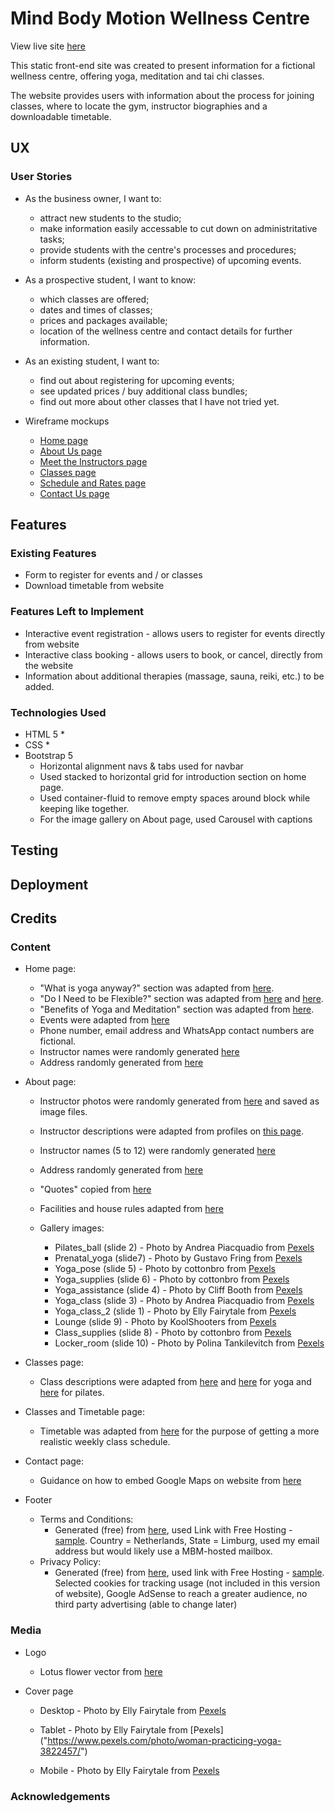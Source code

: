 # Mind Body Motion Wellness Centre

View live site [here](https://elriem.github.io/CI_MS1_MBM/)

This static front-end site was created to present information for a fictional wellness centre, offering yoga, meditation and tai chi classes.

The website provides users with information about the process for joining classes, where to locate the gym, instructor biographies and a downloadable timetable.

## UX

### User Stories

* As the business owner, I want to:
  * attract new students to the studio;
  * make information easily accessable to cut down on administritative tasks;
  * provide students with the centre's processes and procedures;
  * inform students (existing and prospective) of upcoming events.
* As a prospective student, I want to know:
  * which classes are offered;
  * dates and times of classes;
  * prices and packages available;
  * location of the wellness centre and contact details for further information.
* As an existing student, I want to:
  * find out about registering for upcoming events;
  * see updated prices / buy additional class bundles;
  * find out more about other classes that I have not tried yet.

* Wireframe mockups
  * [Home page](assets/wireframes/home.png)
  * [About Us page](assets/wireframes/about.png)
  * [Meet the Instructors page](assets/wireframes/instructors.png)
  * [Classes page](assets/wireframes/classes.png)
  * [Schedule and Rates page](assets/wireframes/schedule_and_rates.png)
  * [Contact Us page](assets/wireframes/contact.png)

## Features

### Existing Features

* Form to register for events and / or classes
* Download timetable from website

### Features Left to Implement

* Interactive event registration - allows users to register for events directly from website
* Interactive class booking - allows users to book, or cancel, directly from the website
* Information about additional therapies (massage, sauna, reiki, etc.) to be added.

### Technologies Used

* HTML 5
  *
* CSS
  *
* Bootstrap 5
  * Horizontal alignment navs & tabs used for navbar
  * Used stacked to horizontal grid for introduction section on home page.
  * Used container-fluid to remove empty spaces around block while keeping like together.
  * For the image gallery on About page, used Carousel with captions

## Testing

## Deployment

## Credits

### Content

* Home page:
  * "What is yoga anyway?" section was adapted from [here](https://www.nhs.uk/live-well/exercise/guide-to-yoga/).
  * "Do I Need to be Flexible?" section was adapted from [here](https://www.nhs.uk/live-well/exercise/guide-to-yoga/) and [here](https://www.nytimes.com/guides/well/beginner-yoga).
  * "Benefits of Yoga and Meditation" section was adapted from [here](https://www.nytimes.com/guides/well/beginner-yoga).
  * Events were adapted from [here](https://delightyoga.com/studio/workshops/)
  * Phone number, email address and WhatsApp contact numbers are fictional.
  * Instructor names were randomly generated [here](https://www.name-generator.org.uk/)
  * Address randomly generated from [here](https://www.fakeaddressgenerator.com/World/Netherlands_address_generator)

* About page:
  * Instructor photos were randomly generated from [here](https://thispersondoesnotexist.com/) and saved as image files.
  * Instructor descriptions were adapted from profiles on [this page](https://delightyoga.com/about/staff/teachers).
  * Instructor names (5 to 12) were randomly generated [here](https://www.name-generator.org.uk/)
  * Address randomly generated from [here](https://www.fakeaddressgenerator.com/World/Netherlands_address_generator)
  * "Quotes" copied from [here](https://www.therandomvibez.com/short-quote/)
  
  * Facilities and house rules adapted from [here](https://www.thewellnesscenter.org/newstudents)

  * Gallery images:
    * Pilates_ball (slide 2) - Photo by Andrea Piacquadio from [Pexels](https://www.pexels.com/photo/young-ethnic-woman-with-fit-ball-sitting-on-floor-while-training-in-modern-gym-3768593/)
    * Prenatal_yoga (slide7) - Photo by Gustavo Fring from [Pexels](https://www.pexels.com/photo/women-doing-yoga-3984363/)
    * Yoga_pose (slide 5) - Photo by cottonbro from [Pexels](https://www.pexels.com/photo/2-topless-women-in-black-leggings-and-black-sunglasses-4327139/)
    * Yoga_supplies (slide 6) - Photo by cottonbro from [Pexels](https://www.pexels.com/photo/woman-in-black-sports-bra-and-black-leggings-standing-beside-brown-wooden-chair-4327007/)
    * Yoga_assistance (slide 4) - Photo by Cliff Booth from [Pexels](https://www.pexels.com/photo/women-doing-yoga-4057067/)
    * Yoga_class (slide 3) - Photo by Andrea Piacquadio from [Pexels](https://www.pexels.com/photo/women-doing-a-yoga-on-yoga-mat-3775587/)
    * Yoga_class_2 (slide 1) - Photo by Elly Fairytale from [Pexels](https://www.pexels.com/photo/woman-practicing-yoga-3822692/)
    * Lounge (slide 9) - Photo by KoolShooters from [Pexels](https://www.pexels.com/photo/healthy-light-relaxation-relaxing-6246210/)
    * Class_supplies (slide 8) - Photo by cottonbro from [Pexels](https://www.pexels.com/photo/gray-textile-on-brown-wooden-shelf-4327012/)
    * Locker_room (slide 10) - Photo by Polina Tankilevitch from [Pexels](https://www.pexels.com/photo/changing-room-3875514/)

* Classes page:
  * Class descriptions were adapted from [here](https://www.thewellnesscenter.org/class-descriptions) and [here](https://delightyoga.com/studio/yoga/styles) for yoga and [here](https://www.evolvewellnesscentre.com/yoga) for pilates.

* Classes and Timetable page:
  * Timetable was adapted from [here](https://www.evolvewellnesscentre.com/timetable) for the purpose of getting a more realistic weekly class schedule.

* Contact page:
  * Guidance on how to embed Google Maps on website from [here](https://www.geeksforgeeks.org/how-to-add-google-map-inside-html-page-without-using-api-key/)

* Footer
  * Terms and Conditions:
    * Generated (free) from [here](https://www.termsandconditionsgenerator.com/), used Link with Free Hosting - [sample](https://www.termsandconditionsgenerator.com/live.php?token=VKy3BemaXxsPghO41MhO4Sc8YphEMjWW). Country = Netherlands, State = Limburg, used my email address but would likely use a MBM-hosted mailbox.
  * Privacy Policy:
    * Generated (free) from [here](https://www.privacypolicygenerator.info/), used link with Free Hosting - [sample](https://www.privacypolicygenerator.info/live.php?token=TMZncJN6UtmZohCgo5d0LPhbDvaL8e3i). Selected cookies for tracking usage (not included in this version of website), Google AdSense to reach a greater audience, no third party advertising (able to change later)

### Media

* Logo
  * Lotus flower vector from [here](https://flyclipart.com/flower-lotus-lotus-flower-icon-with-png-and-vector-format-flower-icon-png-771399)

* Cover page

  * Desktop - Photo by Elly Fairytale from [Pexels]("https://www.pexels.com/photo/woman-in-blue-sports-bra-and-white-leggings-doing-yoga-3822166/")

  * Tablet - Photo by Elly Fairytale from [Pexels] ("https://www.pexels.com/photo/woman-practicing-yoga-3822457/")

  * Mobile - Photo by Elly Fairytale from [Pexels]("https://www.pexels.com/photo/woman-practicing-yoga-3822369/")

### Acknowledgements
